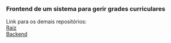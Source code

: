 <h3>Frontend de um sistema para gerir grades curriculares</h3>
<p>Link para os demais repositórios: <br/>
<a href="#">Raiz</a><br/>
<a href="#">Backend</a>